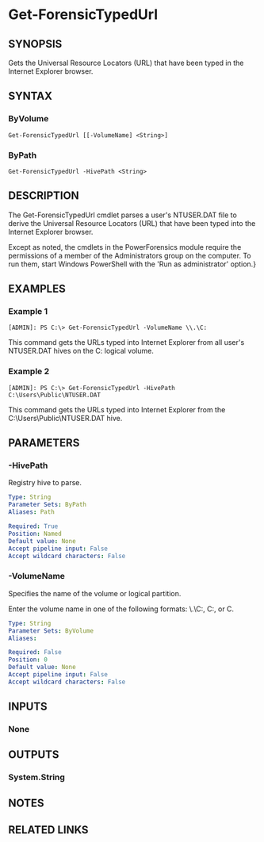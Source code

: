 # Get-ForensicTypedUrl

## SYNOPSIS
Gets the Universal Resource Locators (URL) that have been typed in the Internet Explorer browser.

## SYNTAX

### ByVolume
```
Get-ForensicTypedUrl [[-VolumeName] <String>]
```

### ByPath
```
Get-ForensicTypedUrl -HivePath <String>
```

## DESCRIPTION
The Get-ForensicTypedUrl cmdlet parses a user's NTUSER.DAT file to derive the Universal Resource Locators (URL) that have been typed into the Internet Explorer browser.

Except as noted, the cmdlets in the PowerForensics module require the permissions of a member of the Administrators group on the computer. To run them, start Windows PowerShell with the 'Run as administrator' option.}

## EXAMPLES

### Example 1
```
[ADMIN]: PS C:\> Get-ForensicTypedUrl -VolumeName \\.\C:
```

This command gets the URLs typed into Internet Explorer from all user's NTUSER.DAT hives on the C: logical volume.

### Example 2
```
[ADMIN]: PS C:\> Get-ForensicTypedUrl -HivePath C:\Users\Public\NTUSER.DAT
```

This command gets the URLs typed into Internet Explorer from the C:\Users\Public\NTUSER.DAT hive.

## PARAMETERS

### -HivePath
Registry hive to parse.

```yaml
Type: String
Parameter Sets: ByPath
Aliases: Path

Required: True
Position: Named
Default value: None
Accept pipeline input: False
Accept wildcard characters: False
```

### -VolumeName
Specifies the name of the volume or logical partition.

Enter the volume name in one of the following formats: \\.\C:, C:, or C.

```yaml
Type: String
Parameter Sets: ByVolume
Aliases: 

Required: False
Position: 0
Default value: None
Accept pipeline input: False
Accept wildcard characters: False
```

## INPUTS

### None


## OUTPUTS

### System.String

## NOTES

## RELATED LINKS

